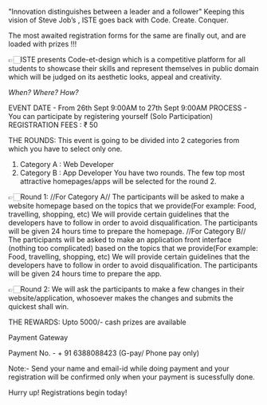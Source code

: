 "Innovation distinguishes between a leader and a follower"
Keeping this vision of Steve Job’s ,  ISTE goes back with Code. Create. Conquer. 

The most awaited registration forms for the same are finally out, and are loaded with prizes !!!

👉🏻ISTE presents  Code-et-design which is a competitive platform for all students to showcase their skills and represent themselves in public domain which will be judged on its aesthetic looks, appeal and creativity.

*When? Where? How?*

EVENT DATE - From 26th Sept 9:00AM to 27th Sept 9:00AM
PROCESS - You can participate by registering yourself (Solo Participation)
REGISTRATION FEES : ₹ 50

THE ROUNDS:
This event is going to be divided into 2 categories from which you have to select only one.
1) Category A : Web Developer
2) Category B : App Developer
You have two rounds. The few top most attractive homepages/apps will be selected for the round 2.

👉🏻Round 1:
 //For Category A// 
The participants will be asked to make a website homepage based on the topics that we provide(For example: Food, travelling, shopping, etc) We will provide certain guidelines that the developers have to follow in order to avoid disqualification. The participants will be given 24 hours time to prepare the homepage.
 //For Category B// 
The participants will be asked to make an application front interface (nothing too complicated) based on the topics that we provide(For example: Food, travelling, shopping, etc) We will provide certain guidelines that the developers have to follow in order to avoid  disqualification. The participants will be given 24 hours time to prepare the app.


👉🏻Round 2:  We will ask the participants to make a few changes in their website/application, whosoever makes the changes and submits the quickest shall win.

THE REWARDS:
Upto 5000/- cash prizes are available

Payment Gateway

Payment No. - + 91 6388088423 (G-pay/ Phone pay only)

Note:- Send your name and email-id while doing payment and your registration will be confirmed only when your payment is sucessfully done.

Hurry up! Registrations begin today!
